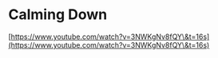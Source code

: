 # Calming Down

[https://www.youtube.com/watch?v=3NWKgNv8fQY\&t=16s](https://www.youtube.com/watch?v=3NWKgNv8fQY\&t=16s)
